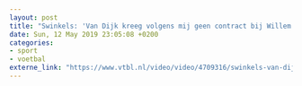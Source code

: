 ```yaml
---
layout: post
title: "Swinkels: 'Van Dijk kreeg volgens mij geen contract bij Willem II omdat ik daar stond'"
date: Sun, 12 May 2019 23:05:08 +0200
categories: 
- sport 
- voetbal 
externe_link: "https://www.vtbl.nl/video/video/4709316/swinkels-van-dijk-kreeg-volgens-mij-geen-contract-bij-willem-ii-omdat-ik-daar"
---
```




